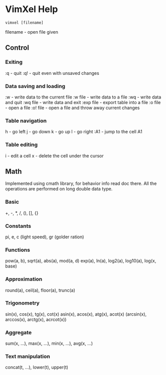 # VimXel Help

```
vimxel [filename]
```

filename    - open file given


## Control
### Exiting
:q          - quit
:q!         - quit even with unsaved changes

### Data saving and loading
:w          - write data to the current file
:w   file   - write data to a file
:wq         - write data and quit
:wq  file   - write data and exit
:exp file   - export table into a file
:o   file   - open a file
:o!  file   - open a file and throw away current changes

### Table navigation
h           - go left
j           - go down
k           - go up
l           - go right
:A1         - jump to the cell A1

### Table editing
i           - edit a cell
x           - delete the cell under the cursor


## Math
Implemented using cmath library, for behavior info read doc there.
All the operations are performed on long double data type.

### Basic
+, -, *, /, (), [], {}

### Constants
pi, e, c (light speed), gr (golder ration)

### Functions
pow(a, b), sqrt(a), abs(a), mod(a, d)
exp(a), ln(a), log2(a), log10(a), log(x, base)

### Approximation
round(a), ceil(a), floor(a), trunc(a)

### Trigonometry
sin(x), cos(x), tg(x), cot(x)
asin(x), acos(x), atg(x), acot(x)
(arcsin(x), arccos(x), arctg(x), acrcot(x))

### Aggregate
sum(x, ...), max(x, ...), min(x, ...), avg(x, ...)

### Text manipulation
concat(t, ...), lower(t), upper(t)

